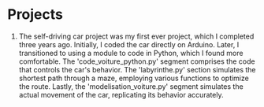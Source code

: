 # Projects

1. The self-driving car project was my first ever project, which I completed three years ago. Initially, I coded the car directly on Arduino. Later, I transitioned to using a module to code in Python, which I found more comfortable. The 'code_voiture_python.py' segment comprises the code that controls the car's behavior. The 'labyrinthe.py' section simulates the shortest path through a maze, employing various functions to optimize the route. Lastly, the 'modelisation_voiture.py' segment simulates the actual movement of the car, replicating its behavior accurately.
